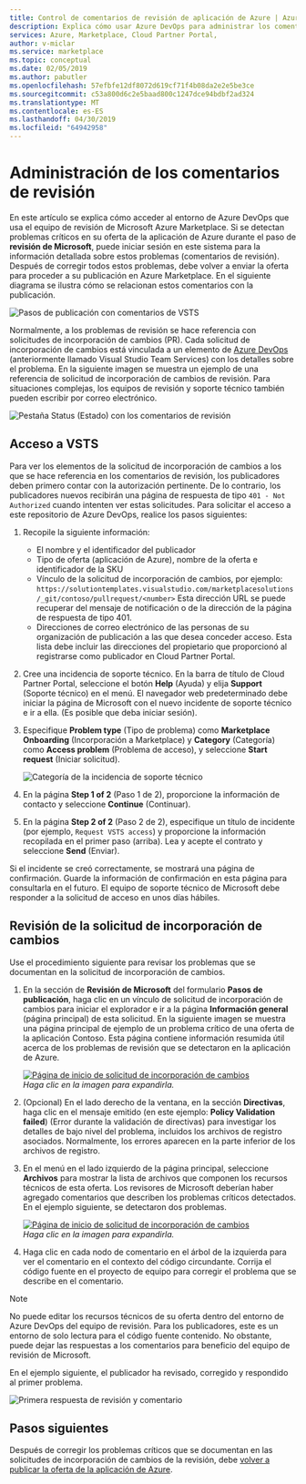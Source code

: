 ```yaml
---
title: Control de comentarios de revisión de aplicación de Azure | Azure Marketplace
description: Explica cómo usar Azure DevOps para administrar los comentarios de revisión de ofertas de aplicaciones de Azure para Azure Marketplace.
services: Azure, Marketplace, Cloud Partner Portal,
author: v-miclar
ms.service: marketplace
ms.topic: conceptual
ms.date: 02/05/2019
ms.author: pabutler
ms.openlocfilehash: 57efbfe12df8072d619cf71f4b08da2e2e5be3ce
ms.sourcegitcommit: c53a800d6c2e5baad800c1247dce94bdbf2ad324
ms.translationtype: MT
ms.contentlocale: es-ES
ms.lasthandoff: 04/30/2019
ms.locfileid: "64942958"
---
```

# <a name="handling-review-feedback"></a>Administración de los comentarios de revisión

En este artículo se explica cómo acceder al entorno de Azure DevOps que usa el equipo de revisión de Microsoft Azure Marketplace.  Si se detectan problemas críticos en su oferta de la aplicación de Azure durante el paso de **revisión de Microsoft**, puede iniciar sesión en este sistema para la información detallada sobre estos problemas (comentarios de revisión).  Después de corregir todos estos problemas, debe volver a enviar la oferta para proceder a su publicación en Azure Marketplace.  En el siguiente diagrama se ilustra cómo se relacionan estos comentarios con la publicación.

![Pasos de publicación con comentarios de VSTS](./media/pub-flow-vsts-access.png)

Normalmente, a los problemas de revisión se hace referencia con solicitudes de incorporación de cambios (PR).  Cada solicitud de incorporación de cambios está vinculada a un elemento de [Azure DevOps](https://azure.microsoft.com/services/devops/) (anteriormente llamado Visual Studio Team Services) con los detalles sobre el problema.  En la siguiente imagen se muestra un ejemplo de una referencia de solicitud de incorporación de cambios de revisión.  Para situaciones complejas, los equipos de revisión y soporte técnico también pueden escribir por correo electrónico. 

![Pestaña Status (Estado) con los comentarios de revisión](./media/status-tab-ms-review.png)


## <a name="vsts-access"></a>Acceso a VSTS

Para ver los elementos de la solicitud de incorporación de cambios a los que se hace referencia en los comentarios de revisión, los publicadores deben primero contar con la autorización pertinente.  De lo contrario, los publicadores nuevos recibirán una página de respuesta de tipo `401 - Not Authorized` cuando intenten ver estas solicitudes.  Para solicitar el acceso a este repositorio de Azure DevOps, realice los pasos siguientes:

1. Recopile la siguiente información:
    - El nombre y el identificador del publicador
    - Tipo de oferta (aplicación de Azure), nombre de la oferta e identificador de la SKU
    - Vínculo de la solicitud de incorporación de cambios, por ejemplo: `https://solutiontemplates.visualstudio.com/marketplacesolutions/_git/contoso/pullrequest/<number>` Esta dirección URL se puede recuperar del mensaje de notificación o de la dirección de la página de respuesta de tipo 401.
    - Direcciones de correo electrónico de las personas de su organización de publicación a las que desea conceder acceso.  Esta lista debe incluir las direcciones del propietario que proporcionó al registrarse como publicador en Cloud Partner Portal.
2. Cree una incidencia de soporte técnico.  En la barra de título de Cloud Partner Portal, seleccione el botón **Help** (Ayuda) y elija **Support** (Soporte técnico) en el menú.  El navegador web predeterminado debe iniciar la página de Microsoft con el nuevo incidente de soporte técnico e ir a ella.  (Es posible que deba iniciar sesión).
3. Especifique **Problem type** (Tipo de problema) como **Marketplace Onboarding** (Incorporación a Marketplace) y **Category** (Categoría) como **Access problem** (Problema de acceso), y seleccione **Start request** (Iniciar solicitud).

    ![Categoría de la incidencia de soporte técnico](./media/support-incident1.png)

4. En la página **Step 1 of 2** (Paso 1 de 2), proporcione la información de contacto y seleccione **Continue** (Continuar).
5. En la página **Step 2 of 2** (Paso 2 de 2), especifique un título de incidente (por ejemplo, `Request VSTS access`) y proporcione la información recopilada en el primer paso (arriba).  Lea y acepte el contrato y seleccione **Send** (Enviar).

Si el incidente se creó correctamente, se mostrará una página de confirmación.  Guarde la información de confirmación en esta página para consultarla en el futuro.  El equipo de soporte técnico de Microsoft debe responder a la solicitud de acceso en unos días hábiles.


## <a name="reviewing-the-pull-request"></a>Revisión de la solicitud de incorporación de cambios 

Use el procedimiento siguiente para revisar los problemas que se documentan en la solicitud de incorporación de cambios.

1. En la sección de **Revisión de Microsoft** del formulario **Pasos de publicación**, haga clic en un vínculo de solicitud de incorporación de cambios para iniciar el explorador e ir a la página **Información general** (página principal) de esta solicitud.  En la siguiente imagen se muestra una página principal de ejemplo de un problema crítico de una oferta de la aplicación Contoso.  Esta página contiene información resumida útil acerca de los problemas de revisión que se detectaron en la aplicación de Azure.  

    [![Página de inicio de solicitud de incorporación de cambios](./media/pr-home-page-thumb.png)](./media/pr-home-page.png)
    <br/> *Haga clic en la imagen para expandirla.*
    
2. (Opcional) En el lado derecho de la ventana, en la sección **Directivas**, haga clic en el mensaje emitido (en este ejemplo: **Policy Validation failed**) (Error durante la validación de directivas) para investigar los detalles de bajo nivel del problema, incluidos los archivos de registro asociados.  Normalmente, los errores aparecen en la parte inferior de los archivos de registro.

3. En el menú en el lado izquierdo de la página principal, seleccione **Archivos** para mostrar la lista de archivos que componen los recursos técnicos de esta oferta.  Los revisores de Microsoft deberían haber agregado comentarios que describen los problemas críticos detectados.  En el ejemplo siguiente, se detectaron dos problemas. 

    [![Página de inicio de solicitud de incorporación de cambios](./media/pr-files-page-thumb.png)](./media/pr-files-page.png)
    <br/> *Haga clic en la imagen para expandirla.*

4. Haga clic en cada nodo de comentario en el árbol de la izquierda para ver el comentario en el contexto del código circundante.  Corrija el código fuente en el proyecto de equipo para corregir el problema que se describe en el comentario.

> [!Note]
> No puede editar los recursos técnicos de su oferta dentro del entorno de Azure DevOps del equipo de revisión.  Para los publicadores, este es un entorno de solo lectura para el código fuente contenido.  No obstante, puede dejar las respuestas a los comentarios para beneficio del equipo de revisión de Microsoft.

   En el ejemplo siguiente, el publicador ha revisado, corregido y respondido al primer problema.

   ![Primera respuesta de revisión y comentario](./media/first-comment-reply.png)


## <a name="next-steps"></a>Pasos siguientes

Después de corregir los problemas críticos que se documentan en las solicitudes de incorporación de cambios de la revisión, debe [volver a publicar la oferta de la aplicación de Azure](./cpp-publish-offer.md).
